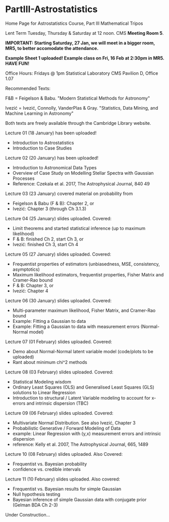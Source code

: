 # PartIII-Astrostatistics
Home Page for Astrostatistics Course, Part III Mathematical Tripos

Lent Term
Tuesday, Thursday & Saturday at 12 noon. CMS **Meeting Room 5**.

**IMPORTANT: Starting Saturday, 27 Jan, we will meet in a bigger room, MR5, to better accomodate the attendance.**

**Example Sheet 1 uploaded! Example class on Fri, 16 Feb at 2:30pm in MR5. HAVE FUN!**

Office Hours: Fridays @ 1pm
Statistical Laboratory
CMS Pavilion D, Office 1.07

Recommended Texts:

F&B = Feigelson & Babu. "Modern Statistical Methods for Astronomy"

Ivezić = Ivezić, Connolly, VanderPlas & Gray. "Statistics, Data Mining, and Machine Learning in Astronomy"

Both texts are freely available through the Cambridge Library website.

Lecture 01 (18 January) has been uploaded!
  * Introduction to Astrostatistics
  * Introduction to Case Studies

Lecture 02 (20 January) has been uploaded!
  * Introduction to Astronomical Data Types
  * Overview of Case Study on Modelling Stellar Spectra with Gaussian Processes
  * Reference: Czekala et al. 2017, The Astrophysical Journal, 840 49

Lecture 03 (23 January) covered material on probability from  
  * Feigelson & Babu (F & B): Chapter 2, or 
  * Ivezić: Chapter 3 (through Ch 3.1.3)

Lecture 04 (25 January) slides uploaded. Covered:
  * Limit theorems and started statistical inference (up to maximum likelihood)
  * F & B: finished Ch 2, start Ch 3, or
  * Ivezić: finished Ch 3, start Ch 4 
  
Lecture 05 (27 January) slides uploaded.  Covered:
  * Frequentist properties of estimators (unbiasedness, MSE, consistency, asymptotics)
  * Maximum likelihood estimators, frequentist properties, Fisher Matrix and Cramer-Rao bound
  * F & B: Chapter 3, or
  * Ivezić: Chapter 4
  
Lecture 06 (30 January) slides uploaded.  Covered:
  * Multi-parameter maximum likelihood, Fisher Matrix, and Cramer-Rao bound
  * Example: Fitting a Gaussian to data
  * Example: Fitting a Gaussian to data with measurement errors (Normal-Normal model)
  
Lecture 07 (01 February) slides uploaded.  Covered:
  * Demo about Normal-Normal latent variable model (code/plots to be uploaded)
  * Rant about minimum chi^2 methods
  
Lecture 08 (03 February) slides uploaded. Covered:
  * Statistical Modeling wisdom
  * Ordinary Least Squares (OLS) and Generalised Least Squares (GLS) solutions to Linear Regression
  * Introduction to structural / Latent Variable modeling to account for x-errors and intrinsic dispersion (TBC)

Lecture 09 (06 February) slides uploaded.  Covered:
  * Multivariate Normal Distribution.  See also Ivezić, Chapter 3
  * Probabilistic Generative / Forward Modeling of Data
  * example: Linear Regression with (y,x) measurement errors and intrinsic dispersion
  * reference: Kelly et al. 2007, The Astrophysical Journal, 665, 1489
  
Lecture 10 (08 February) slides uploaded. Also Covered:
  * Frequentist vs. Bayesian probability
  * confidence vs. credible intervals
  
Lecture 11 (10 February) slides uploaded.  Also covered:
  * Frequentist vs. Bayesian results for simple Gaussian
  * Null hypothesis testing
  * Bayesian inference of simple Gaussian data with conjugate prior (Gelman BDA Ch 2-3)
  
Under Construction...
